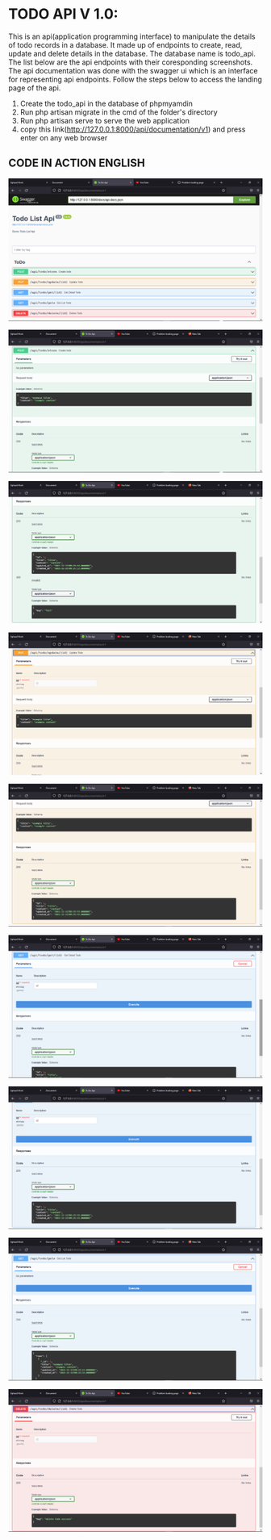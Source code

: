 # TODO API V 1.0:
This is an api(application programming interface) to manipulate the details of todo records in a database. It made up of endpoints to create, read, update and delete details in the database. The database name is todo_api. The list below are the api endpoints with their coresponding screenshots. The api documentation was done with the swagger ui which is an interface for representing api endpoints. 
Follow the steps below to access the landing page of the api.
1. Create the todo_api in the database of phpmyamdin
2. Run php artisan migrate in the cmd of the folder's directory
3. Run php artisan serve to serve the web application
4. copy this link(http://127.0.0.1:8000/api/documentation/v1) and press enter on any web browser

## CODE IN ACTION ENGLISH
![LANDING PAGE](/codeImages/landingPage.png)

![STORE ENDPOINT](/codeImages/storePage.png)

![STORE ENDPOINT CONT'D](/codeImages/storePageCont'd.png)

![UPDATE ENDPOINT](/codeImages/updatePage.png)

![UPDATE ENDPOINT CONT'D](/codeImages/updatePageCont'd.png)

![GET TODO DETAILS BY ID ENDPOINT](/codeImages/getTodoById.png)

![GET TODO DETAILS BY ID ENDPOINT CONT'D](/codeImages/getTodoByIdCont'd.png)

![GET ALL TODOS ENDPOINT](/codeImages/getAllTodos.png)

![DELETE TODO BY ID ENDPOINT](/codeImages/deleteTodoById.png)

